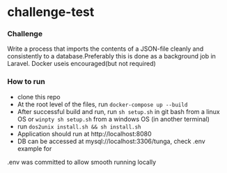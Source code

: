 # challenge-test

### Challenge


Write	a	process	that	imports	the	contents	of	a	JSON-file	cleanly	and	consistently	to	a	database.Preferably	this	is	done	as	a	background	job	in	Laravel.	Docker	useis	encouraged(but	not	required)

### How to run

- clone this repo
- At the root level of the files, run `docker-compose up --build`
- After successful build and run, run `sh setup.sh` in git bash from a linux OS or `winpty sh setup.sh` from a windows OS (in another terminal)
- run `dos2unix install.sh && sh install.sh`
- Application should run at http://localhost:8080 
- DB can be accessed at mysql://localhost:3306/tunga, check .env example for 

.env was committed to allow smooth running locally
